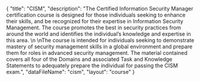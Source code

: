 {
	"title": "CISM",
	"description": "The Certified Information Security Manager certification course is designed for those individuals seeking to enhance their skills, and be recognized for their expertise in Information Security Management. The course promotes the best in security practices from around the world and identifies the individual’s knowledge and expertise in this area. \n \nThe course is intended for individuals seeking to demonstrate mastery of security management skills in a global environment and prepare them for roles in advanced security management. The material contained covers all four of the Domains and associated Task and Knowledge Statements to adequately prepare the individual for passing the CISM exam.",
	"dataFileName": "cism",
	"layout": "course"
}